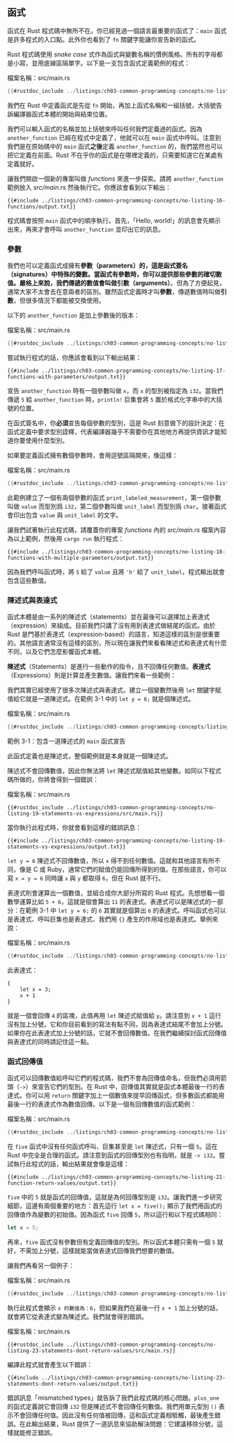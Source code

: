 ## 函式

函式在 Rust 程式碼中無所不在。你已經見過一個語言最重要的函式了：`main` 函式是許多程式的入口點。此外你也看到了 `fn` 關鍵字能讓你宣告新的函式。

Rust 程式碼使用 *snake case* 式作為函式與變數名稱的慣例風格。所有的字母都是小寫，並用底線區隔單字。以下是一支包含函式定義範例的程式：

<span class="filename">檔案名稱：src/main.rs</span>

```rust
{{#rustdoc_include ../listings/ch03-common-programming-concepts/no-listing-16-functions/src/main.rs}}
```

我們在 Rust 中定義函式是先從 `fn` 開始，再加上函式名稱和一組括號，大括號告訴編譯器函式本體的開始與結束位置。

我們可以輸入函式的名稱並加上括號來呼叫任何我們定義過的函式。因為 `another_function` 已經在程式中定義了，他就可以在 `main` 函式中呼叫。注意到我們是在原始碼中的 `main` 函式**之後**定義 `another_function` 的，我們當然也可以把它定義在前面。Rust 不在乎你的函式是在哪裡定義的，只需要知道它在某處有定義就好。

讓我們開啟一個新的專案叫做 *functions* 來進一步探索。請將 `another_function` 範例放入 *src/main.rs* 然後執行它。你應該會看到以下輸出：

```console
{{#include ../listings/ch03-common-programming-concepts/no-listing-16-functions/output.txt}}
```

程式碼會按照 `main` 函式中的順序執行。首先，「Hello, world!」的訊息會先顯示出來，再來才會呼叫 `another_function` 並印出它的訊息。

### 參數

我們也可以定義函式成擁有**參數（parameters）**的，這是函式簽名（signatures）中特殊的變數。當函式有參數時，你可以提供那些參數的確切數值。嚴格上來說，我們傳遞的數值會叫做**引數（arguments）**。但為了方便起見，通常大家不太會去在意兩者的區別。雖然函式定義時才叫**參數**，傳遞數值時叫做**引數**，但很多情況下都能被交換使用。

以下的 `another_function` 是加上參數後的版本：

<span class="filename">檔案名稱：src/main.rs</span>

```rust
{{#rustdoc_include ../listings/ch03-common-programming-concepts/no-listing-17-functions-with-parameters/src/main.rs}}
```

嘗試執行程式的話，你應該會看到以下輸出結果：

```console
{{#include ../listings/ch03-common-programming-concepts/no-listing-17-functions-with-parameters/output.txt}}
```

宣告 `another_function` 時有一個參數叫做 `x`，而 `x` 的型別被指定為 `i32`。當我們傳遞 `5` 給 `another_function` 時，`println!` 巨集會將 `5` 置於格式化字串中的大括號的位置。

在函式簽名中，你**必須**宣告每個參數的型別，這是 Rust 刻意做下的設計決定：在函式定義中要求型別詮釋，代表編譯器幾乎不需要你在其他地方再提供資訊才能知道你要使用什麼型別。

如果要定義函式擁有數個參數時，會用逗號區隔開來，像這樣：

<span class="filename">檔案名稱：src/main.rs</span>

```rust
{{#rustdoc_include ../listings/ch03-common-programming-concepts/no-listing-18-functions-with-multiple-parameters/src/main.rs}}
```

此範例建立了一個有兩個參數的函式 `print_labeled_measurement`，第一個參數叫做 `value` 而型別爲 `i32`，第二個參數叫做 `unit_label` 而型別爲 `char`。接著函式會印出包含 `value` 與 `unit_label` 的文字。

讓我們試著執行此程式碼，請覆蓋你的專案 *functions* 內的 *src/main.rs* 檔案內容為以上範例，然後用 `cargo run` 執行程式：

```console
{{#include ../listings/ch03-common-programming-concepts/no-listing-18-functions-with-multiple-parameters/output.txt}}
```

因為我們呼叫函式時，將 `5` 給了 `value` 且將 `'h'` 給了 `unit_label`，程式輸出就會包含這些數值。

### 陳述式與表達式

函式本體是由一系列的陳述式（statements）並在最後可以選擇加上表達式（expression）來組成。目前我們只講了沒有用到表達式做結尾的函式。由於 Rust 是門基於表達式（expression-based）的語言，知道這樣的區別是很重要的。其他語言通常沒有這樣的區別，所以現在讓我們來看看陳述式和表達式有什麼不同，以及它們怎麼影響函式本體。

**陳述式**（Statements）是進行一些動作的指令，且不回傳任何數值。**表達式**（Expressions）則是計算並產生數值。讓我們來看一些範例：

我們其實已經使用了很多次陳述式與表達式。建立一個變數然後用 `let` 關鍵字賦值給它就是一道陳述式。在範例 3-1 中的 `let y = 6;` 就是個陳述式。

<span class="filename">檔案名稱：src/main.rs</span>

```rust
{{#rustdoc_include ../listings/ch03-common-programming-concepts/listing-03-01/src/main.rs}}
```

<span class="caption">範例 3-1：包含一道陳述式的 `main` 函式宣告</span>

此函式定義也是陳述式，整個範例就是本身就是一個陳述式。

陳述式不會回傳數值，因此你無法將 `let` 陳述式賦值給其他變數。如同以下程式碼所做的，你將會得到一個錯誤：

<span class="filename">檔案名稱：src/main.rs</span>

```rust,ignore,does_not_compile
{{#rustdoc_include ../listings/ch03-common-programming-concepts/no-listing-19-statements-vs-expressions/src/main.rs}}
```

當你執行此程式時，你就會看到這樣的錯誤訊息：

```console
{{#include ../listings/ch03-common-programming-concepts/no-listing-19-statements-vs-expressions/output.txt}}
```

`let y = 6` 陳述式不回傳數值，所以 `x` 得不到任何數值。這就和其他語言有所不同，像是 C 或 Ruby，通常它們的賦值仍能回傳所得到的值。在那些語言，你可以寫 `x = y = 6` 同時讓 `x` 與 `y` 都取得 `6`，但在 Rust 就不行。

表達式則會運算出一個數值，並組合成你大部分所寫的 Rust 程式。先想想看一個數學運算比如 `5 + 6`，這就是個會算出 `11` 的表達式。表達式可以是陳述式的一部分：在範例 3-1 中 `let y = 6;` 的 `6` 其實就是個算出 `6` 的表達式。呼叫函式也可以是表達式、呼叫巨集也是表達式、我們用 `{}` 產生的作用域也是表達式。舉例來說：

<span class="filename">檔案名稱：src/main.rs</span>

```rust
{{#rustdoc_include ../listings/ch03-common-programming-concepts/no-listing-20-blocks-are-expressions/src/main.rs}}
```

此表達式：

```rust,ignore
{
    let x = 3;
    x + 1
}
```

就是一個會回傳 `4` 的區塊，此值再用 `let` 陳述式賦值給 `y`。請注意到 `x + 1` 這行沒有加上分號，它和你目前看到的寫法有點不同，因為表達式結尾不會加上分號。如果你在此表達式加上分號的話，它就不會回傳數值。在我們繼續探討函式回傳值與表達式的同時請記住這一點。

### 函式回傳值

函式可以回傳數值給呼叫它們的程式碼，我們不會為回傳值命名，但我們必須用箭頭（`->`）來宣告它們的型別。在 Rust 中，回傳值其實就是函式本體最後一行的表達式。你可以用 `return` 關鍵字加上一個數值來提早回傳函式，但多數函式都能用最後一行的表達式作為數值回傳。以下是一個有回傳數值的函式範例：

<span class="filename">檔案名稱：src/main.rs</span>

```rust
{{#rustdoc_include ../listings/ch03-common-programming-concepts/no-listing-21-function-return-values/src/main.rs}}
```

在 `five` 函式中沒有任何函式呼叫、巨集甚至是 `let` 陳述式，只有一個 `5`。這在 Rust 中完全是合理的函式。請注意到函式的回傳型別也有指明，就是 `-> i32`。嘗試執行此程式的話，輸出結果就會像是這樣：

```console
{{#include ../listings/ch03-common-programming-concepts/no-listing-21-function-return-values/output.txt}}
```

`five` 中的 `5` 就是函式的回傳值，這就是為何回傳型別是 `i32`。讓我們進一步研究細節，這邊有兩個重要的地方：首先這行 `let x = five();` 顯示了我們用函式的回傳值作為變數的初始值。因為函式 `five` 回傳 `5`，所以這行和以下程式碼相同：

```rust
let x = 5;
```

再來，`five` 函式沒有參數但有定義回傳值的型別。所以函式本體只需有一個 `5` 就好，不需加上分號，這樣就能當做表達式回傳我們想要的數值。

讓我們再看另一個例子：

<span class="filename">檔案名稱：src/main.rs</span>

```rust
{{#rustdoc_include ../listings/ch03-common-programming-concepts/no-listing-22-function-parameter-and-return/src/main.rs}}
```

執行此程式會顯示 `x 的數值為：6`，但如果我們在最後一行 `x + 1` 加上分號的話，就會將它從表達式變為陳述式。我們就會得到錯誤。

<span class="filename">檔案名稱：src/main.rs</span>

```rust,ignore,does_not_compile
{{#rustdoc_include ../listings/ch03-common-programming-concepts/no-listing-23-statements-dont-return-values/src/main.rs}}
```

編譯此程式就會產生以下錯誤：

```console
{{#include ../listings/ch03-common-programming-concepts/no-listing-23-statements-dont-return-values/output.txt}}
```

錯誤訊息「mismatched types」就告訴了我們此程式碼的核心問題。`plus_one` 的函式定義說它會回傳 `i32` 但是陳述式不會回傳任何數值。我們用單元型別 `()` 表示不會回傳任何值。因此沒有任何值被回傳，這和函式定義相牴觸，最後產生錯誤。在此輸出結果，Rust 提供了一道訊息來協助解決問題：它建議移除分號，這樣就能修正錯誤。
